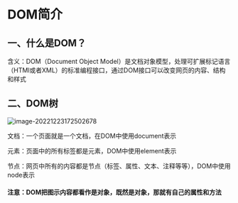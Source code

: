 # DOM简介

## 一、什么是DOM？

含义：DOM（Document Object Model）是文档对象模型，处理可扩展标记语言（HTMl或者XML）的标准编程接口，通过DOM接口可以改变网页的内容、结构和样式

## 二、DOM树

![image-20221223172502678](C:\Users\谭磊\AppData\Roaming\Typora\typora-user-images\image-20221223172502678.png)

文档：一个页面就是一个文档，在DOM中使用document表示

元素：页面中的所有标签都是元素，DOM中使用element表示

节点：网页中所有的内容都是节点（标签、属性、文本、注释等等），DOM中使用node表示



#### 注意：DOM把图示内容都看作是对象，既然是对象，那就有自己的属性和方法